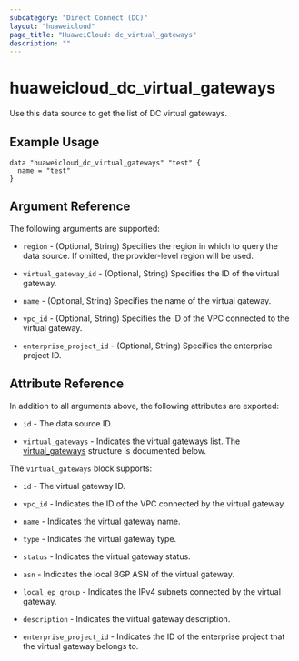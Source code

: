 ```yaml
---
subcategory: "Direct Connect (DC)"
layout: "huaweicloud"
page_title: "HuaweiCloud: dc_virtual_gateways"
description: ""
---
```


# huaweicloud_dc_virtual_gateways

Use this data source to get the list of DC virtual gateways.

## Example Usage

```hcl
data "huaweicloud_dc_virtual_gateways" "test" {
  name = "test"
}
```

## Argument Reference

The following arguments are supported:

* `region` - (Optional, String) Specifies the region in which to query the data source.
  If omitted, the provider-level region will be used.

* `virtual_gateway_id` - (Optional, String) Specifies the ID of the virtual gateway.

* `name` - (Optional, String) Specifies the name of the virtual gateway.

* `vpc_id` - (Optional, String) Specifies the ID of the VPC connected to the virtual gateway.

* `enterprise_project_id` - (Optional, String) Specifies the enterprise project ID.

## Attribute Reference

In addition to all arguments above, the following attributes are exported:

* `id` - The data source ID.

* `virtual_gateways` - Indicates the virtual gateways list.
  The [virtual_gateways](#DC_virtual_gateways) structure is documented below.

<a name="DC_virtual_gateways"></a>
The `virtual_gateways` block supports:

* `id` - The virtual gateway ID.

* `vpc_id` - Indicates the ID of the VPC connected by the virtual gateway.

* `name` - Indicates the virtual gateway name.

* `type` - Indicates the virtual gateway type.

* `status` - Indicates the virtual gateway status.

* `asn` - Indicates the local BGP ASN of the virtual gateway.

* `local_ep_group` - Indicates the IPv4 subnets connected by the virtual gateway.

* `description` - Indicates the virtual gateway description.

* `enterprise_project_id` - Indicates the ID of the enterprise project that the virtual gateway belongs to.
